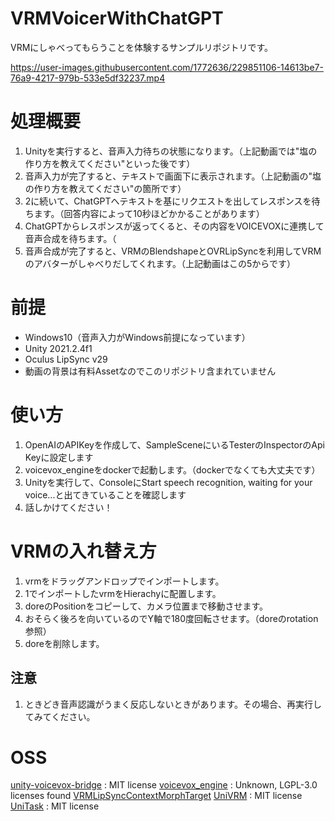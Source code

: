 # VRMVoicerWithChatGPT
VRMにしゃべってもらうことを体験するサンプルリポジトリです。

https://user-images.githubusercontent.com/1772636/229851106-14613be7-76a9-4217-979b-533e5df32237.mp4

# 処理概要
1. Unityを実行すると、音声入力待ちの状態になります。（上記動画では"塩の作り方を教えてください"といった後です）
2. 音声入力が完了すると、テキストで画面下に表示されます。（上記動画の"塩の作り方を教えてください"の箇所です）
3. 2に続いて、ChatGPTへテキストを基にリクエストを出してレスポンスを待ちます。（回答内容によって10秒ほどかかることがあります）
4. ChatGPTからレスポンスが返ってくると、その内容をVOICEVOXに連携して音声合成を待ちます。（
5. 音声合成が完了すると、VRMのBlendshapeとOVRLipSyncを利用してVRMのアバターがしゃべりだしてくれます。（上記動画はこの5からです）

# 前提
* Windows10（音声入力がWindows前提になっています）
* Unity 2021.2.4f1
* Oculus LipSync v29
* 動画の背景は有料Assetなのでこのリポジトリ含まれていません

# 使い方
1. OpenAIのAPIKeyを作成して、SampleSceneにいるTesterのInspectorのApi Keyに設定します
2. voicevox_engineをdockerで起動します。（dockerでなくても大丈夫です）
3. Unityを実行して、ConsoleにStart speech recognition, waiting for your voice...と出てきていることを確認します
4. 話しかけてください！

# VRMの入れ替え方
1. vrmをドラッグアンドロップでインポートします。
2. 1でインポートしたvrmをHierachyに配置します。
3. doreのPositionをコピーして、カメラ位置まで移動させます。
4. おそらく後ろを向いているのでY軸で180度回転させます。（doreのrotation参照）
5. doreを削除します。

## 注意
1. ときどき音声認識がうまく反応しないときがあります。その場合、再実行してみてください。

# OSS
[unity-voicevox-bridge](https://github.com/mikito/unity-voicevox-bridge) : MIT license
[voicevox_engine](https://github.com/VOICEVOX/voicevox_engine) : Unknown, LGPL-3.0 licenses found
[VRMLipSyncContextMorphTarget](https://github.com/TsubokuLab/VRMLipSyncContextMorphTarget)
[UniVRM](https://github.com/vrm-c/UniVRM) : MIT license
[UniTask](https://github.com/Cysharp/UniTask) : MIT license
